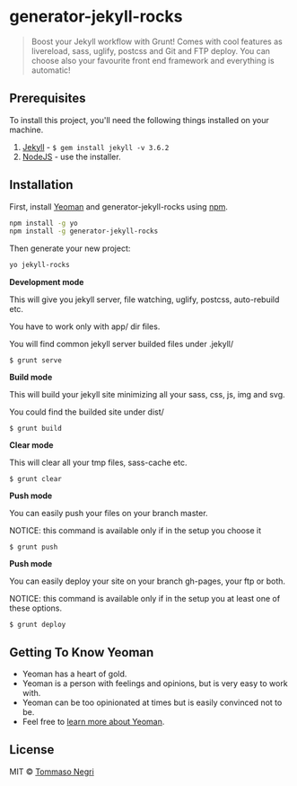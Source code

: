 # generator-jekyll-rocks

> Boost your Jekyll workflow with Grunt! Comes with cool features as livereload, sass, uglify, postcss and Git and FTP deploy. You can choose also your favourite front end framework and everything is automatic!

## Prerequisites

To install this project, you'll need the following things installed on your machine.

1. [Jekyll](http://jekyllrb.com/) - `$ gem install jekyll -v 3.6.2`
2. [NodeJS](http://nodejs.org) - use the installer.

## Installation

First, install [Yeoman](http://yeoman.io) and generator-jekyll-rocks using [npm](https://www.npmjs.com/).

```bash
npm install -g yo
npm install -g generator-jekyll-rocks
```

Then generate your new project:

```bash
yo jekyll-rocks
```

**Development mode**

This will give you jekyll server, file watching, uglify, postcss, auto-rebuild etc.

You have to work only with app/ dir files.

You will find common jekyll server builded files under .jekyll/

```shell
$ grunt serve
```

**Build mode**

This will build your jekyll site minimizing all your sass, css, js, img and svg.

You could find the builded site under dist/

```shell
$ grunt build
```

**Clear mode**

This will clear all your tmp files, sass-cache etc.

```shell
$ grunt clear
```

**Push mode**

You can easily push your files on your branch master.

NOTICE: this command is available only if in the setup you choose it

```shell
$ grunt push
```

**Push mode**

You can easily deploy your site on your branch gh-pages, your ftp or both.

NOTICE: this command is available only if in the setup you at least one of these options.

```shell
$ grunt deploy
```

## Getting To Know Yeoman

 * Yeoman has a heart of gold.
 * Yeoman is a person with feelings and opinions, but is very easy to work with.
 * Yeoman can be too opinionated at times but is easily convinced not to be.
 * Feel free to [learn more about Yeoman](http://yeoman.io/).

## License

MIT © [Tommaso Negri](https://github.com/tommaso-negri)


[npm-image]: https://badge.fury.io/js/generator-jekyll-rocks.svg
[npm-url]: https://npmjs.org/package/generator-jekyll-rocks
[travis-image]: https://travis-ci.org/tommaso-negri/generator-jekyll-rocks.svg?branch=master
[travis-url]: https://travis-ci.org/tommaso-negri/generator-jekyll-rocks
[daviddm-image]: https://david-dm.org/tommaso-negri/generator-jekyll-rocks.svg?theme=shields.io
[daviddm-url]: https://david-dm.org/tommaso-negri/generator-jekyll-rocks

